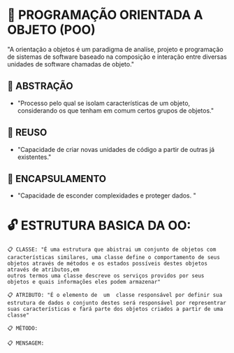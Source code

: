 # 📁 PROGRAMAÇÃO ORIENTADA A OBJETO (POO)

 "A orientação a objetos é um paradigma de analíse, projeto e programação de sistemas de software baseado na
 composição e interação entre diversas unidades de software chamadas de objeto."

## 📌 ABSTRAÇÃO
  - "Processo pelo qual se isolam características de um objeto, considerando os que tenham em comum certos grupos
  de objetos."

## 📌 REUSO
  - "Capacidade de criar novas unidades de código a partir de outras já existentes."

## 📌 ENCAPSULAMENTO
  - "Capacidade de esconder complexidades e proteger dados. "

# 🔓 ESTRUTURA BASICA DA OO:

    📋 CLASSE: "É uma estrutura que abistrai um conjunto de objetos com características similares, uma classe define o comportamento de seus objetos através de métodos e os estados possíveis destes objetos através de atributos,em 
    outros termos uma classe descreve os serviços providos por seus objetos e quais informações eles podem armazenar"

    📋 ATRIBUTO: "É o elemento de  um  classe responsável por definir sua estrutura de dados o conjunto destes será responsável por representrar suas características e fará parte dos objetos criados a partir de uma classe" 

    📋 MÉTODO: 

    📋 MENSAGEM: 


